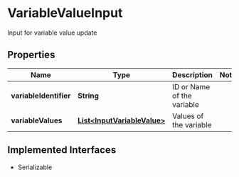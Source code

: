 

# VariableValueInput

Input for variable value update

## Properties

| Name | Type | Description | Notes |
|------------ | ------------- | ------------- | -------------|
|**variableIdentifier** | **String** | ID or Name of the variable |  |
|**variableValues** | [**List&lt;InputVariableValue&gt;**](InputVariableValue.md) | Values of the variable |  |


## Implemented Interfaces

* Serializable


